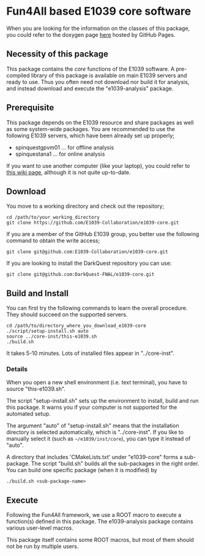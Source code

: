 # Fun4All based E1039 core software

When you are looking for the information on the classes of this package, you could refer to the doxygen page [here](https://e1039-collaboration.github.io/e1039-doc/index.html) hosted by GitHub Pages.

## Necessity of this package

This package contains the _core_ functions of the E1039 software.
A pre-compiled library of this package is available on main E1039 servers and ready to use.
Thus you often need not download nor build it for analysis, and instead download and execute the "e1039-analysis" package.

## Prerequisite

This package depends on the E1039 resource and share packages as well as some system-wide packages.
You are recommended to use the following E1039 servers, which have been already set up properly;
* spinquestgpvm01 ... for offline analysis
* spinquestana1   ... for online analysis

If you want to use another computer (like your laptop), 
you could refer to [this wiki page](https://github.com/E1039-Collaboration/e1039-wiki/wiki/Install-the-core-software-from-scratch), although it is not quite up-to-date.

## Download

You move to a working directory and check out the repository;
```
cd /path/to/your_working_directory
git clone https://github.com/E1039-Collaboration/e1039-core.git
```
If you are a member of the GitHub E1039 group, you better use the following command to obtain the write access;
```
git clone git@github.com:E1039-Collaboration/e1039-core.git
```
If you are looking to install the DarkQuest repository you can use:
```
git clone git@github.com:DarkQuest-FNAL/e1039-core.git
```

## Build and Install

You can first try the following commands to learn the overall procedure.
They should succeed on the supported servers.
```
cd /path/to/directory_where_you_download_e1039-core
./script/setup-install.sh auto
source ../core-inst/this-e1039.sh
./build.sh
```

It takes 5-10 minutes.
Lots of installed files appear in "../core-inst".

### Details

When you open a new shell environment (i.e. text terminal), you have to source "this-e1039.sh".

The script "setup-install.sh" sets up the environment to install, build and run this package.
It warns you if your computer is not supported for the automated setup.

The argument "auto" of "setup-install.sh" means that the installation directory is selected automatically, which is "../core-inst".
If you like to manually select it (such as `~/e1039/inst/core`), you can type it instead of "auto".

A directory that includes 'CMakeLists.txt' under "e1039-core" forms a sub-package.
The script "build.sh" builds all the sub-packages in the right order.
You can build one specific package (when it is modified) by
```
./build.sh <sub-package-name>
```

## Execute

Following the Fun4All framework, we use a ROOT macro to execute a function(s) defined in this package.
The e1039-analysis package contains various user-level macros.

This package itself contains some ROOT macros, but most of them should not be run by multiple users.
